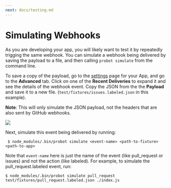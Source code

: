 ```yaml
---
next: docs/testing.md
---
```


# Simulating Webhooks

As you are developing your app, you will likely want to test it by repeatedly trigging the same webhook. You can simulate a webhook being delivered by saving the payload to a file, and then calling `probot simulate` from the command line.

To save a copy of the payload, go to the  [settings](https://github.com/settings/apps) page for your App, and go to the **Advanced** tab. Click on one of the **Recent Deliveries** to expand it and see the details of the webhook event. Copy the JSON from the the **Payload** and save it to a new file. (`test/fixtures/issues.labeled.json` in this example).

**Note**: This will only simulate the JSON payload, not the headers that are also sent by GitHub webhooks.

![](https://user-images.githubusercontent.com/173/28491924-e03e91f2-6ebe-11e7-9570-6d48da68c6ca.png)

Next, simulate this event being delivered by running:

     $ node_modules/.bin/probot simulate <event-name> <path-to-fixture> <path-to-app>

Note that `event-name` here is just the name of the event (like pull_request or issues) and not the action (like labeled). For example, to simulate the pull_request.labeled event, run:

    $ node_modules/.bin/probot simulate pull_request test/fixtures/pull_request.labeled.json ./index.js
    
